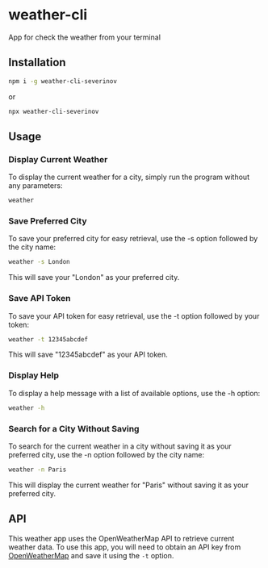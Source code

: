# weather-cli

App for check the weather from your terminal

## Installation

```sh
npm i -g weather-cli-severinov
```

or

```sh
npx weather-cli-severinov
```

## Usage

### Display Current Weather

To display the current weather for a city, simply run the program without any parameters:

```sh
weather
```

### Save Preferred City

To save your preferred city for easy retrieval, use the -s option followed by the city name:

```sh
weather -s London
```

This will save your "London" as your preferred city.

### Save API Token

To save your API token for easy retrieval, use the -t option followed by your token:

```sh
weather -t 12345abcdef
```

This will save "12345abcdef" as your API token.

### Display Help

To display a help message with a list of available options, use the -h option:

```sh
weather -h
```

### Search for a City Without Saving

To search for the current weather in a city without saving it as your preferred city, use the -n option followed by the city name:

```sh
weather -n Paris
```

This will display the current weather for "Paris" without saving it as your preferred city.

## API

This weather app uses the OpenWeatherMap API to retrieve current weather data. To use this app, you will need to obtain an API key from [OpenWeatherMap](https://openweathermap.org/api) and save it using the `-t` option.



